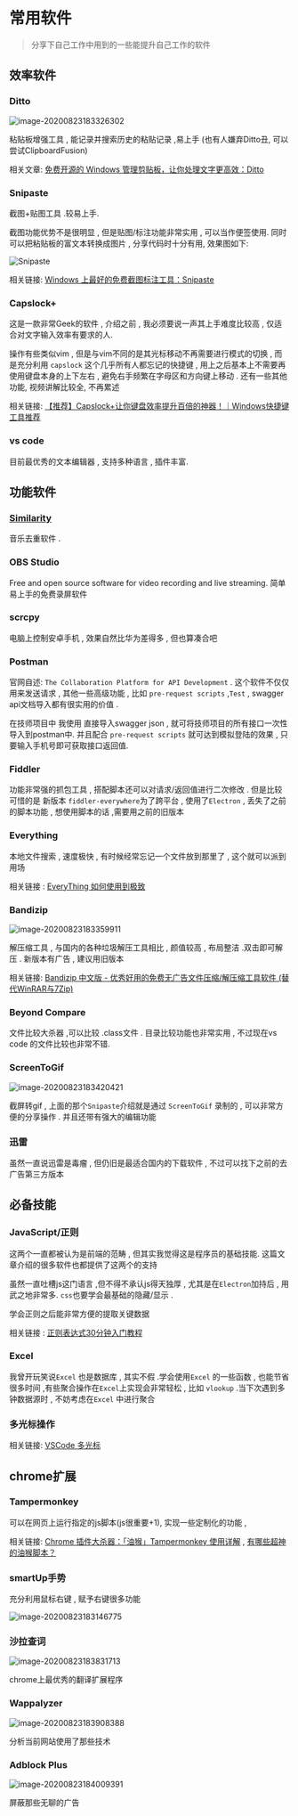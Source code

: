 # 常用软件

> 分享下自己工作中用到的一些能提升自己工作的软件

## 效率软件

### Ditto

![image-20200823183326302](../pic/image-20200823183326302.png)

粘贴板增强工具 , 能记录并搜索历史的粘贴记录 ,易上手 (也有人嫌弃Ditto丑, 可以尝试ClipboardFusion)

相关文章: [免费开源的 Windows 管理剪贴板，让你处理文字更高效：Ditto](https://sspai.com/post/43700)

### Snipaste

截图+贴图工具 .较易上手.

截图功能优势不是很明显 , 但是贴图/标注功能非常实用 , 可以当作便签使用. 同时可以把粘贴板的富文本转换成图片 , 分享代码时十分有用, 效果图如下:

![Snipaste](../pic/Snipaste.gif)

相关链接: [Windows 上最好的免费截图标注工具：Snipaste](https://sspai.com/post/34962)

### Capslock+

这是一款非常Geek的软件 , 介绍之前 , 我必须要说一声其上手难度比较高 , 仅适合对文字输入效率有要求的人.

操作有些类似vim  , 但是与vim不同的是其光标移动不再需要进行模式的切换 , 而是充分利用 `capslock` 这个几乎所有人都忘记的快捷键 , 用上之后基本上不需要再使用键盘本身的上下左右 , 避免右手频繁在字母区和方向键上移动 . 还有一些其他功能, 视频讲解比较全, 不再累述

相关链接: [【推荐】Capslock+让你键盘效率提升百倍的神器！｜Windows快捷键工具推荐](https://www.bilibili.com/video/BV1LK411p7wN)

### vs code

目前最优秀的文本编辑器 , 支持多种语言 , 插件丰富.

## 功能软件

### [Similarity](http://www.similarityapp.com/)

音乐去重软件 . 

### OBS Studio

Free and open source software for video recording and live streaming. 简单易上手的免费录屏软件

### scrcpy

电脑上控制安卓手机 , 效果自然比华为差得多 , 但也算凑合吧

### Postman

官网自述: `The Collaboration Platform for API Development`  . 这个软件不仅仅用来发送请求 , 其他一些高级功能 , 比如 `pre-request scripts` ,`Test` , swagger api文档导入都有很实用的价值 . 

在技师项目中 我使用 直接导入swagger json , 就可将技师项目的所有接口一次性导入到postman中. 并且配合 `pre-request scripts` 就可达到模拟登陆的效果 , 只要输入手机号即可获取接口返回值.

### Fiddler

功能非常强的抓包工具 ,  搭配脚本还可以对请求/返回值进行二次修改 . 但是比较可惜的是 新版本 `fiddler-everywhere`为了跨平台 , 使用了`Electron` , 丢失了之前的脚本功能 , 想使用脚本的话 ,需要用之前的旧版本

### Everything

本地文件搜索 ,  速度极快 , 有时候经常忘记一个文件放到那里了 , 这个就可以派到用场

相关链接 : [EveryThing 如何使用到极致](https://zhuanlan.zhihu.com/p/61334612)

### Bandizip

![image-20200823183359911](../pic/image-20200823183359911.png)

解压缩工具 , 与国内的各种垃圾解压工具相比 , 颜值较高 , 布局整洁 .双击即可解压  . 新版本有广告 , 建议用旧版本

相关链接: [Bandizip 中文版 - 优秀好用的免费无广告文件压缩/解压缩工具软件 (替代WinRAR与7Zip)](https://www.iplaysoft.com/bandizip.html)

### Beyond Compare

文件比较大杀器 ,可以比较 .class文件 . 目录比较功能也非常实用 , 不过现在vs code 的文件比较也非常不错. 

### ScreenToGif

![image-20200823183420421](../pic/image-20200823183420421.png)

截屏转gif ,  上面的那个`Snipaste`介绍就是通过 `ScreenToGif` 录制的  , 可以非常方便的分享操作 . 并且还带有强大的编辑功能 

### 迅雷



虽然一直说迅雷是毒瘤 , 但仍旧是最适合国内的下载软件 , 不过可以找下之前的去广告第三方版本 

## 必备技能

### JavaScript/正则

这两个一直都被认为是前端的范畴 , 但其实我觉得这是程序员的基础技能. 这篇文章介绍的很多软件也都提供了这两个的支持

虽然一直吐槽js这门语言 ,但不得不承认js得天独厚 , 尤其是在`Electron`加持后 , 用武之地非常多. `css`也要学会最基础的隐藏/显示 . 

学会正则之后能非常方便的提取关键数据 

相关链接 : [正则表达式30分钟入门教程](https://deerchao.cn/tutorials/regex/regex.htm) 

### Excel

我曾开玩笑说`Excel` 也是数据库  , 其实不假 .学会使用`Excel` 的一些函数 , 也能节省很多时间 ,有些聚合操作在`Excel`上实现会非常轻松 , 比如 `vlookup`  .当下次遇到多钟数据源时 , 不妨考虑在`Excel` 中进行聚合

### 多光标操作

相关链接: [VSCode 多光标](https://geek-docs.com/vscode/vscode-tutorials/vs-code-multi-cursor.html)

## chrome扩展

### Tampermonkey

可以在网页上运行指定的js脚本(js很重要+1), 实现一些定制化的功能 , 

相关链接: [Chrome 插件大杀器：「油猴」Tampermonkey 使用详解](https://zhuanlan.zhihu.com/p/99390731)  , [有哪些超神的油猴脚本？](https://www.zhihu.com/question/22210090)

### smartUp手势

充分利用鼠标右键 , 赋予右键很多功能

![image-20200823183146775](../pic/image-20200823183146775.png)

### 沙拉查词

![image-20200823183831713](../pic/image-20200823183831713.png)

chrome上最优秀的翻译扩展程序

### Wappalyzer

![image-20200823183908388](../pic/image-20200823183908388.png)

分析当前网站使用了那些技术

### Adblock Plus

![image-20200823184009391](../pic/image-20200823184009391.png)

屏蔽那些无聊的广告
